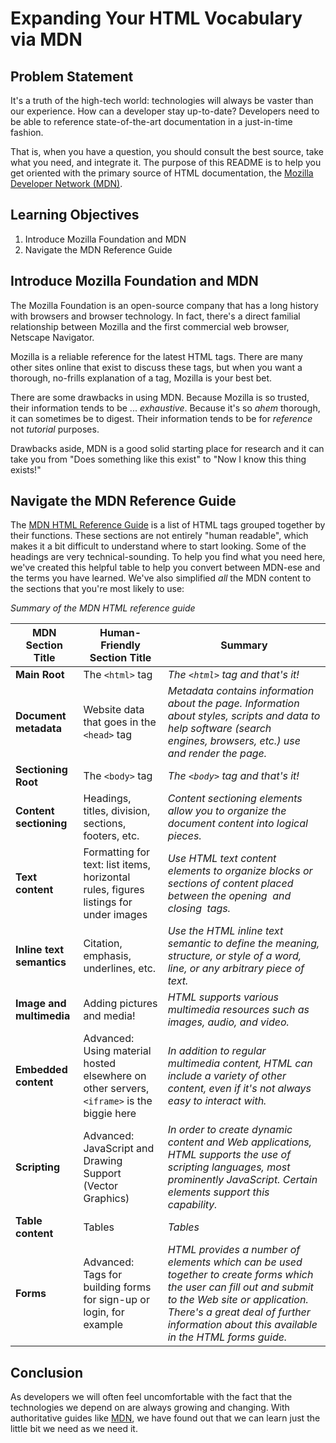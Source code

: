 # Expanding Your HTML Vocabulary via MDN

## Problem Statement

It's a truth of the high-tech world: technologies will always be vaster than
our experience. How can a developer stay up-to-date? Developers need to be able
to reference state-of-the-art documentation in a just-in-time fashion.

That is, when you have a question, you should consult the best source, take
what you need, and integrate it. The purpose of this README is to help you get
oriented with the primary source of HTML documentation, the [Mozilla Developer
Network (MDN)][MDN].

## Learning Objectives

1. Introduce Mozilla Foundation and MDN
2. Navigate the MDN Reference Guide

## Introduce Mozilla Foundation and MDN

The Mozilla Foundation is an open-source company that has a long history
with browsers and browser technology. In fact, there's a direct familial
relationship between Mozilla and the first commercial web browser, Netscape
Navigator.

Mozilla is a reliable reference for the latest HTML tags.  There are many other
sites online that exist to discuss these tags, but when you want a thorough,
no-frills explanation of a tag, Mozilla is your best bet.

There are some drawbacks in using MDN.  Because Mozilla is so trusted, their
information tends to be ... _exhaustive_.  Because it's so *ahem* thorough, it
can sometimes be to digest.  Their information tends to be for _reference_ not
_tutorial_ purposes.

Drawbacks aside, MDN is a good solid starting place for research and it can
take you from "Does something like this exist" to "Now I know this thing
exists!"

## Navigate the MDN Reference Guide

The [MDN HTML Reference Guide][MDN] is a list of HTML tags
grouped together by their functions. These sections are not entirely "human
readable", which makes it a bit difficult to understand where to start looking. 
Some of the headings are very technical-sounding. To help you find what you need 
here, we've created this helpful table to help you convert between MDN-ese and 
the terms you have learned. We've also simplified _all_ the MDN content 
to the sections that you're most likely to use:

_Summary of the MDN HTML reference guide_

|MDN Section Title|Human-Friendly Section Title|Summary|
|------|------|------|
|**Main Root**|The `<html>` tag|*The `<html>` tag and that's it!*|
|**Document metadata**|Website data that goes in the `<head>` tag |*Metadata contains information about the page. Information about styles, scripts and data to help software (search engines, browsers, etc.) use and render the page.*|
|**Sectioning Root**|The `<body>` tag|*The `<body>` tag and that's it!*|
|**Content sectioning**| Headings, titles, division, sections, footers, etc. | *Content sectioning elements allow you to organize the document content into logical pieces.*|
|**Text content**| Formatting for text: list items, horizontal rules, figures listings for under images| *Use HTML text content elements to organize blocks or sections of content placed between the opening <body> and closing </body> tags.*|
|**Inline text semantics**| Citation, emphasis, underlines, etc. | *Use the HTML inline text semantic to define the meaning, structure, or style of a word, line, or any arbitrary piece of text.*|
|**Image and multimedia**| Adding pictures and media! | *HTML supports various multimedia resources such as images, audio, and video.*|
|**Embedded content**| Advanced: Using material hosted elsewhere on other servers, `<iframe>` is the biggie here | *In addition to regular multimedia content, HTML can include a variety of other content, even if it's not always easy to interact with.*|
|**Scripting**| Advanced: JavaScript and Drawing Support (Vector Graphics) | *In order to create dynamic content and Web applications, HTML supports the use of scripting languages, most prominently JavaScript. Certain elements support this capability.*|
|**Table content**| Tables | *Tables*|
|**Forms**|Advanced: Tags for building forms for sign-up or login, for example  | *HTML provides a number of elements which can be used together to create forms which the user can fill out and submit to the Web site or application. There's a great deal of further information about this available in the HTML forms guide.*|

## Conclusion

As developers we will often feel uncomfortable with the fact that the
technologies we depend on are always growing and changing. With authoritative
guides like [MDN][], we have found out that we can learn just the little bit we
need as we need it.

[MDN]: https://developer.mozilla.org/en-US/docs/Web/HTML/Element
